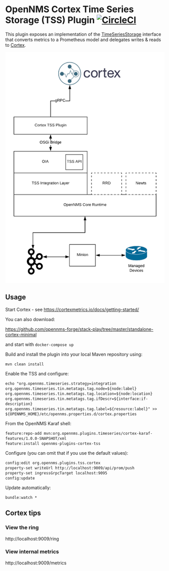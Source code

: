 # OpenNMS Cortex Time Series Storage (TSS) Plugin [![CircleCI](https://circleci.com/gh/OpenNMS/opennms-cortex-tss-plugin.svg?style=svg)](https://circleci.com/gh/OpenNMS/opennms-cortex-tss-plugin)

This plugin exposes an implementation of the [TimeSeriesStorage](https://github.com/OpenNMS/opennms-integration-api/blob/v0.4.1/api/src/main/java/org/opennms/integration/api/v1/timeseries/TimeSeriesStorage.java#L40) interface that converts metrics to a Prometheus model and delegates writes & reads to [Cortex](https://cortexmetrics.io/).

![arch](assets/cortex-plugin-arch.png "Cortex Plugin Architecture")

## Usage

Start Cortex - see https://cortexmetrics.io/docs/getting-started/

You can also download:

https://github.com/opennms-forge/stack-play/tree/master/standalone-cortex-minimal

and start with
`docker-compose up`

Build and install the plugin into your local Maven repository using:
```
mvn clean install
```

Enable the TSS and configure:
```
echo "org.opennms.timeseries.strategy=integration
org.opennms.timeseries.tin.metatags.tag.node=${node:label}
org.opennms.timeseries.tin.metatags.tag.location=${node:location}
org.opennms.timeseries.tin.metatags.tag.ifDescr=${interface:if-description}
org.opennms.timeseries.tin.metatags.tag.label=${resource:label}" >> ${OPENNMS_HOME}/etc/opennms.properties.d/cortex.properties
```

From the OpenNMS Karaf shell:
```
feature:repo-add mvn:org.opennms.plugins.timeseries/cortex-karaf-features/1.0.0-SNAPSHOT/xml
feature:install opennms-plugins-cortex-tss
```

Configure (you can omit that if you use the default values):
```
config:edit org.opennms.plugins.tss.cortex
property-set writeUrl http://localhost:9009/api/prom/push
property-set ingressGrpcTarget localhost:9095
config:update
```

Update automatically:
```
bundle:watch *
```

## Cortex tips

### View the ring

http://localhost:9009/ring

### View internal metrics

http://localhost:9009/metrics
